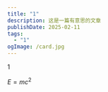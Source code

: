 ```yaml
---
title: "1"
description: 这是一篇有意思的文章
publishDate: 2025-02-11
tags:
  - "1"
ogImage: /card.jpg
---
```

1

$E=mc^2$
